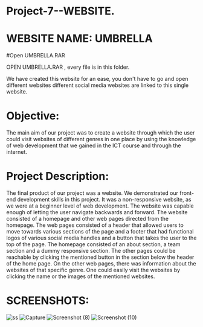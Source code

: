 # Project-7--WEBSITE.

# WEBSITE NAME: UMBRELLA

#Open UMBRELLA.RAR

OPEN UMBRELLA.RAR , every file is in this folder.

We have created this website for an ease, you don't have to go and open different websites different social media websites are linked to this single website.

# Objective:
The main aim of our project was to create a website through which the user could visit websites of different genres in one place by using the knowledge of web development that we gained in the ICT course and through the internet.

# Project Description:
The final product of our project was a website. We demonstrated our front-end development skills in this project. It was a non-responsive website, as we were at a beginner level of web development. The website was capable enough of letting the user navigate backwards and forward. The website consisted of a homepage and other web pages directed from the homepage. The web pages consisted of a header that allowed users to move towards various sections of the page and a footer that had functional logos of various social media handles and a button that takes the user to the top of the page. The homepage consisted of an about section, a team section and a dummy responsive section. The other pages could be reachable by clicking the mentioned button in the section below the header of the home page. On the other web pages, there was information about the websites of that specific genre. One could easily visit the websites by clicking the name or the images of the mentioned websites.


# SCREENSHOTS: 

![ss](https://user-images.githubusercontent.com/92660593/193570000-e15bf8b8-cdfa-45af-9838-3e1c1bd7bfd0.PNG)
![Capture](https://user-images.githubusercontent.com/92660593/193570004-ac06d768-6970-4fbf-9e5c-528f03c428ab.PNG)
![Screenshot (8)](https://user-images.githubusercontent.com/92660593/193570007-9b1a2d21-fa6d-470c-a008-e43fecf4b1a5.png)
![Screenshot (10)](https://user-images.githubusercontent.com/92660593/193570009-ac8b56e2-3eaf-471e-8d10-9359276e4f76.png)
